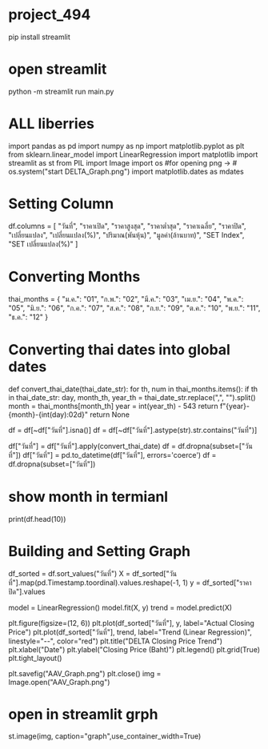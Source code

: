 # project_494
pip install streamlit

# open streamlit
python -m streamlit run main.py

# ALL liberries
import pandas as pd
import numpy as np
import matplotlib.pyplot as plt
from sklearn.linear_model import LinearRegression
import matplotlib
import streamlit as st
from PIL import Image
import os #for opening png -> # os.system("start DELTA_Graph.png") 
import matplotlib.dates as mdates 

# Setting Column
df.columns = [
    "วันที่", "ราคาเปิด", "ราคาสูงสุด", "ราคาต่ำสุด", "ราคาเฉลี่ย", "ราคาปิด",
    "เปลี่ยนแปลง", "เปลี่ยนแปลง(%)", "ปริมาณ(พันหุ้น)", "มูลค่า(ล้านบาท)",
    "SET Index", "SET เปลี่ยนแปลง(%)"
]

# Converting Months
thai_months = {
    "ม.ค.": "01", "ก.พ.": "02", "มี.ค.": "03", "เม.ย.": "04",
    "พ.ค.": "05", "มิ.ย.": "06", "ก.ค.": "07", "ส.ค.": "08",
    "ก.ย.": "09", "ต.ค.": "10", "พ.ย.": "11", "ธ.ค.": "12"
}

# Converting thai dates into global dates
def convert_thai_date(thai_date_str):
    for th, num in thai_months.items():
        if th in thai_date_str:
            day, month_th, year_th = thai_date_str.replace(",", "").split()
            month = thai_months[month_th]
            year = int(year_th) - 543
            return f"{year}-{month}-{int(day):02d}"
    return None

df = df[~df["วันที่"].isna()]
df = df[~df["วันที่"].astype(str).str.contains("วันที่")]


df["วันที่"] = df["วันที่"].apply(convert_thai_date)
df = df.dropna(subset=["วันที่"])
df["วันที่"] = pd.to_datetime(df["วันที่"], errors='coerce')
df = df.dropna(subset=["วันที่"])

# show month in termianl
print(df.head(10))


# Building and Setting Graph
df_sorted = df.sort_values("วันที่")
X = df_sorted["วันที่"].map(pd.Timestamp.toordinal).values.reshape(-1, 1)
y = df_sorted["ราคาปิด"].values

model = LinearRegression()
model.fit(X, y)
trend = model.predict(X)

plt.figure(figsize=(12, 6))
plt.plot(df_sorted["วันที่"], y, label="Actual Closing Price")
plt.plot(df_sorted["วันที่"], trend, label="Trend (Linear Regression)", linestyle="--", color="red")
plt.title("DELTA Closing Price Trend")
plt.xlabel("Date")
plt.ylabel("Closing Price (Baht)")
plt.legend()
plt.grid(True)
plt.tight_layout()

plt.savefig("AAV_Graph.png")
plt.close()
img = Image.open("AAV_Graph.png")

# open in streamlit grph
st.image(img, caption="graph",use_container_width=True)
